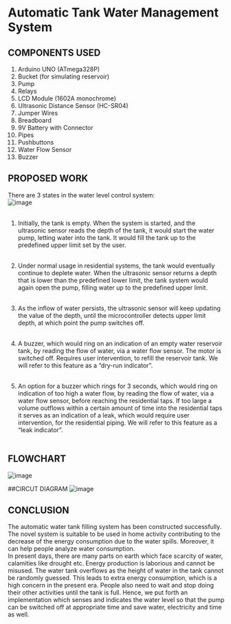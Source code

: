 # Automatic Tank Water Management System

## COMPONENTS USED
1. Arduino UNO (ATmega328P)<br>
2. Bucket (for simulating reservoir)<br>
3. Pump<br>
4. Relays<br>
5. LCD Module (1602A monochrome)<br>
6. Ultrasonic Distance Sensor (HC-SR04)<br>
7. Jumper Wires<br>
8. Breadboard<br>
9. 9V Battery with Connector<br>
10. Pipes<br>
11. Pushbuttons<br>
12. Water Flow Sensor<br>
13. Buzzer<br>

## PROPOSED WORK

There are 3 states in the water level control system:<br>
![image](https://user-images.githubusercontent.com/68748665/222456168-75738a03-f973-44b9-a4ce-846dd39a0a6a.png)<br><br>

1. Initially, the tank is empty. When the system is started, and the ultrasonic sensor reads the depth of the tank, it would start the water pump, letting water into the tank. It would fill the tank up to the predefined upper limit set by the user. <br><br>

2. Under normal usage in residential systems, the tank would eventually continue to deplete water. When the ultrasonic sensor returns a depth that is lower than the predefined lower limit, the tank system would again open the pump, filling water up to the predefined upper limit. <br><br>

3. As the inflow of water persists, the ultrasonic sensor will keep updating the value of the depth, until the microcontroller detects upper limit depth, at which point the pump switches off. <br><br>

4. A buzzer, which would ring on an indication of an empty water reservoir tank, by reading the flow of water, via a water flow sensor. The motor is switched off. Requires user intervention, to refill the reservoir tank. We will refer to this feature as a “dry-run indicator”. <br><br>

5. An option for a buzzer which rings for 3 seconds, which would ring on indication of too high a water flow, by reading the flow of water, via a water flow sensor, before reaching the residential taps. If too large a volume outflows within a certain amount of time into the residential taps it serves as an indication of a leak, which would require user intervention, for the residential piping. We will refer to this feature as a “leak indicator”. <br><br>

## FLOWCHART
![image](https://user-images.githubusercontent.com/68748665/222456976-6abdd05c-175c-4633-beb1-83f3bbdce238.png)

##CIRCUT DIAGRAM
![image](https://user-images.githubusercontent.com/68748665/222457134-b0140e99-9ce9-49b7-99dc-8a1ad207ecdb.png)

## CONCLUSION
The automatic water tank filling system has been constructed successfully. The novel system is suitable to be used in home activity contributing to the decrease of the energy consumption due to the water spills. Moreover, it can help people analyze water consumption. <br>In present days, there are many parts on earth which face scarcity of water, calamities like drought etc. Energy production is laborious and cannot be misused. The water tank overflows as the height of water in the tank cannot be randomly guessed. This leads to extra energy consumption, which is a high concern in the present era. People also need to wait and stop doing their other activities until the tank is full. Hence, we put forth an implementation which senses and indicates the water level so that the pump can be switched off at appropriate time and save water, electricity and time as well.
